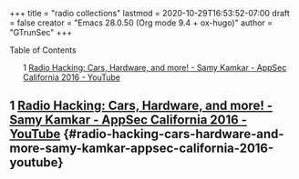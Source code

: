 +++
title = "radio collections"
lastmod = 2020-10-29T16:53:52-07:00
draft = false
creator = "Emacs 28.0.50 (Org mode 9.4 + ox-hugo)"
author = "GTrunSec"
+++

<style>
  .ox-hugo-toc ul {
    list-style: none;
  }
</style>
<div class="ox-hugo-toc toc">
<div></div>

<div class="heading">Table of Contents</div>

- <span class="section-num">1</span> [Radio Hacking: Cars, Hardware, and more! - Samy Kamkar - AppSec California 2016 - YouTube](#radio-hacking-cars-hardware-and-more-samy-kamkar-appsec-california-2016-youtube)

</div>
<!--endtoc-->



## <span class="section-num">1</span> [Radio Hacking: Cars, Hardware, and more! - Samy Kamkar - AppSec California 2016 - YouTube](https://www.youtube.com/watch?v=1RipwqJG50c) {#radio-hacking-cars-hardware-and-more-samy-kamkar-appsec-california-2016-youtube}
